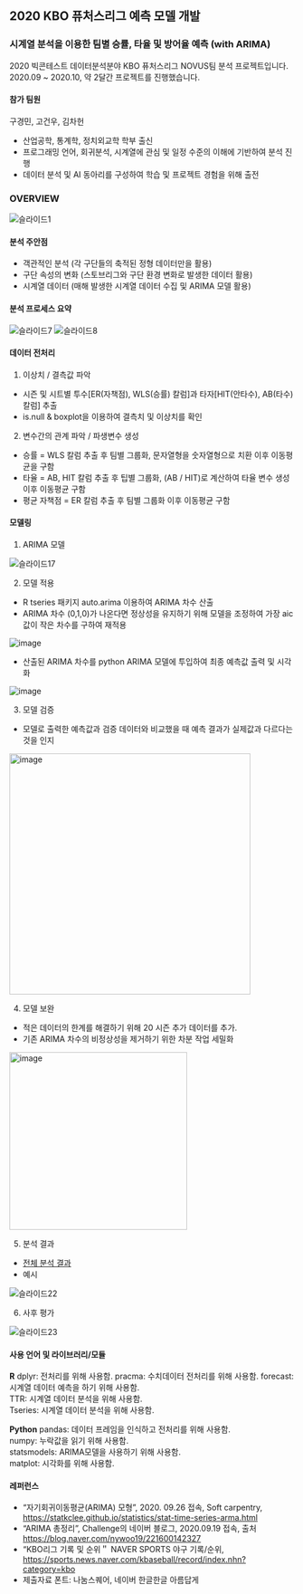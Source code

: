 ## 2020 KBO 퓨처스리그 예측 모델 개발 
### 시계열 분석을 이용한 팀별 승률, 타율 및 방어율 예측 (with ARIMA)

2020 빅콘테스트 데이터분석분야 KBO 퓨처스리그 NOVUS팀 분석 프로젝트입니다.   
2020.09 ~ 2020.10, 약 2달간 프로젝트를 진행했습니다. 

#### 참가 팀원 

구경민, 고건우, 김차헌

- 산업공학, 통계학, 정치외교학 학부 출신 
- 프로그래밍 언어, 회귀분석, 시계열에 관심 및 일정 수준의 이해에 기반하여 분석 진행
- 데이터 분석 및 AI 동아리를 구성하여 학습 및 프로젝트 경험을 위해 출전 

### OVERVIEW

![슬라이드1](https://user-images.githubusercontent.com/67791317/198822417-9a81e54d-ca8c-4371-8e91-03ff497fa6ee.jpeg)

#### 분석 주안점

- 객관적인 분석 (각 구단들의 축적된 정형 데이터만을 활용)
- 구단 속성의 변화 (스토브리그와 구단 환경 변화로 발생한 데이터 활용)
- 시계열 데이터 (매해 발생한 시계열 데이터 수집 및 ARIMA 모델 활용)

#### 분석 프로세스 요약 

![슬라이드7](https://user-images.githubusercontent.com/67791317/198822679-57433d21-4109-4820-a258-191c835a317f.jpeg)
![슬라이드8](https://user-images.githubusercontent.com/67791317/198822683-576197a2-3bfb-4eeb-99c0-214c29e87ef0.jpeg)

#### 데이터 전처리

1. 이상치 / 결측값 파악

- 시즌 및 시트별 투수[ER(자책점), WLS(승률) 칼럼]과 타자[HIT(안타수), AB(타수) 칼럼] 추출
- is.null & boxplot을 이용하여 결측치 및 이상치를 확인

2. 변수간의 관계 파악 / 파생변수 생성

- 승률 = WLS 칼럼 추출 후 팀별 그룹화, 문자열형을 숫자열형으로 치환 이후 이동평균을 구함
- 타율 = AB, HIT 칼럼 추출 후 팁별 그룹화, (AB / HIT)로 계산하여 타율 변수 생성 이후 이동평균 구함
- 평균 자책점 = ER 칼럼 추출 후 팀별 그룹화 이후 이동평균 구함

#### 모델링

1. ARIMA 모델

![슬라이드17](https://user-images.githubusercontent.com/67791317/198837217-204b33b3-4ed0-4088-8db9-3f318c524798.jpeg)

2. 모델 적용

- R tseries 패키지 auto.arima 이용하여 ARIMA 차수 산출
- ARIMA 차수 (0,1,0)가 나온다면 정상성을 유지하기 위해 모델을 조정하여 가장 aic값이 작은 차수를 구하여 재적용

![image](https://user-images.githubusercontent.com/67791317/198844406-9ca80eb6-15ae-4ac2-9d08-3bcce27d3df3.png)

- 산출된 ARIMA 차수를 python ARIMA 모델에 투입하여 최종 예측값 출력 및 시각화

![image](https://user-images.githubusercontent.com/67791317/198837716-4185b10c-ef9f-4e32-b58d-fdcf7b2760ae.jpeg)

3. 모델 검증 

- 모델로 출력한 예측값과 검증 데이터와 비교했을 때 예측 결과가 실제값과 다르다는 것을 인지

<img width="426" alt="image" src="https://user-images.githubusercontent.com/67791317/198837783-40c5010b-5e72-485f-a5a4-7a5a08044edc.png">

4. 모델 보완

- 적은 데이터의 한계를 해결하기 위해 20 시즌 추가 데이터를 추가. 
- 기존 ARIMA 차수의 비정상성을 제거하기 위한 차분 작업 세밀화

<img width="314" alt="image" src="https://user-images.githubusercontent.com/67791317/198837875-51ee8fa2-6ea9-4a2c-9c68-e23ad4080f50.png">

5. 분석 결과 

- [전체 분석 결과](https://github.com/heoni00/2020-Project-Bigcon/tree/main/Presentation#%EC%B5%9C%EC%A2%85-%EC%98%88%EC%B8%A1-%EA%B2%B0%EA%B3%BC)
- 예시

![슬라이드22](https://user-images.githubusercontent.com/67791317/198838000-5c7b939f-8f77-46c9-8f1a-c626848cc9bb.jpeg)

6. 사후 평가 

![슬라이드23](https://user-images.githubusercontent.com/67791317/198838035-3606e3a2-a32d-4655-a99d-7803e84480fd.jpeg)

#### 사용 언어 및 라이브러리/모듈

**R**
dplyr: 전처리를 위해 사용함. 
pracma: 수치데이터 전처리를 위해 사용함. 
forecast: 시계열 데이터 예측을 하기 위해 사용함.  
TTR: 시계열 데이터 분석을 위해 사용함.  
Tseries: 시계열 데이터 분석을 위해 사용함.  
  
**Python**
pandas: 데이터 프레임을 인식하고 전처리를 위해 사용함.  
numpy: 누락값을 읽기 위해 사용함.  
statsmodels: ARIMA모델을 사용하기 위해 사용함.  
matplot: 시각화를 위해 사용함.  

#### 레퍼런스

- “자기회귀이동평균(ARIMA) 모형”, 2020. 09.26 접속, Soft carpentry,  https://statkclee.github.io/statistics/stat-time-series-arma.html
- “ARIMA 총정리”, Challenge의 네이버 블로그, 2020.09.19 접속, 출처 https://blog.naver.com/nywoo19/221600142327
- “KBO리그 기록 및 순위＂ NAVER SPORTS 야구 기록/순위, https://sports.news.naver.com/kbaseball/record/index.nhn?category=kbo
- 제출자료 폰트: 나눔스퀘어, 네이버 한글한글 아름답게 


